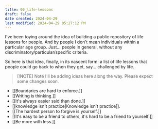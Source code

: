 ```yaml
---
title: 00_life-lessons
draft: false
date created: 2024-04-29
last modified: 2024-04-29 05:27:12 PM
---
```


I've been toying around the idea of building a public repository of life lessons for people. And by people I don't mean individuals within a particular age group. Just... people in general, without any discriminatory/particular/specific criteria. 

So here is that idea, finally, in its nascent form: a list of life lessons that people could go back to when they get, say... challenged by life.


> [!NOTE] Note
> I'll be adding ideas here along the way. Please expect some changes soon.

- [[Boundaries are hard to enforce.]]
- [[Writing is thinking.]]
- [[It's always easier said than done.]]
- [[knowledge isn't practice|Knowledge isn't practice]].
- [[The hardest person to forgive is yourself.]]
- [[It's easy to be a friend to others, it's hard to be a friend to yourself.]]
- [[Be more with less.]]